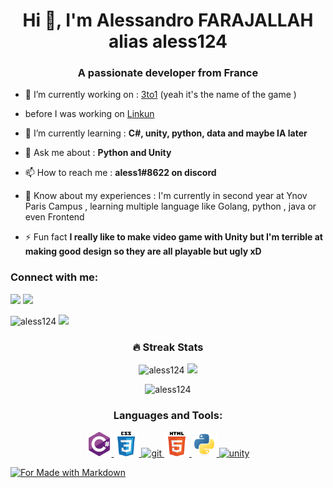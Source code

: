 <h1 align="center">Hi 👋, I'm Alessandro FARAJALLAH alias aless124</h1>
<h3 align="center">A passionate developer from France</h3>

- 🔭 I’m currently working on : [3to1](https://github.com/aless124/3to1) (yeah it's the name of the game ) 

- before I was working on [Linkun](https://github.com/aless124/Game-off-Linkun) 

- 🌱 I’m currently learning : **C#, unity, python, data and maybe IA later**

- 💬 Ask me about : **Python and Unity**

- 📫 How to reach me : **aless1#8622 on discord**

- 📄 Know about my experiences : I'm currently in second year at Ynov Paris Campus , learning multiple language like Golang, python , java or even Frontend

- ⚡ Fun fact **I really like to make video game with Unity but I'm terrible at making good design so they are all playable but ugly xD**

<h3 align="left">Connect with me:</h3>
<p> <img src = "https://img.shields.io/badge/Gmail-D14836?style=for-the-badge&logo=gmail&logoColor=white" > <img src = "https://img.shields.io/badge/linkedin-%230077B5.svg?style=for-the-badge&logo=linkedin&logoColor=white"> </p>
<p><img src = "https://img.shields.io/badge/Discord-%235865F2.svg?style=for-the-badge&logo=discord&logoColor=white" alt ="aless124"> <img src = "https://img.shields.io/badge/indeed-003A9B?style=for-the-badge&logo=indeed&logoColor=white" ></p>




<h3 align= "center"> 🔥 Streak Stats </h3>
<p align="center"><img src="https://github-readme-streak-stats.herokuapp.com/?user=aless124&theme=algolia" alt="aless124" />
<img src ="https://github-readme-stats-sigma-five.vercel.app/api/top-langs/?username=aless124&theme=dark&layout=compact"</p>
<p align="center"> <img src="https://github-readme-stats.vercel.app/api?username=aless124&show_icons=true&theme=dark&locale=fr" alt="aless124" />
</p>
<h3 align="center">Languages and Tools: </h3>


<p align="center"> <a href="https://www.w3schools.com/cs/" target="_blank" rel="noreferrer"> <img src="https://raw.githubusercontent.com/devicons/devicon/master/icons/csharp/csharp-original.svg" alt="csharp" width="40" height="40"/> </a> 
<a href="https://www.w3schools.com/css/" target="_blank" rel="noreferrer"> <img src="https://raw.githubusercontent.com/devicons/devicon/master/icons/css3/css3-original-wordmark.svg" alt="css3" width="40" height="40"/> </a> 
<a href="https://git-scm.com/" target="_blank" rel="noreferrer"> <img src="https://www.vectorlogo.zone/logos/git-scm/git-scm-icon.svg" alt="git" width="40" height="40"/> </a> <a href="https://www.w3.org/html/" target="_blank" rel="noreferrer"> <img src="https://raw.githubusercontent.com/devicons/devicon/master/icons/html5/html5-original-wordmark.svg" alt="html5" width="40" height="40"/> </a>
<a href="https://www.python.org" target="_blank" rel="noreferrer"> <img src="https://raw.githubusercontent.com/devicons/devicon/master/icons/python/python-original.svg" alt="python" width="40" height="40"/> </a> 
<a href="https://unity.com/" target="_blank" rel="noreferrer"> <img src="https://www.vectorlogo.zone/logos/unity3d/unity3d-icon.svg" alt="unity" width="40" height="40"/> </a>
</p>

[![For Made with Markdown](https://img.shields.io/badge/Made%20with-Markdown-1f425f.svg)](http://commonmark.org)

